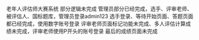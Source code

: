老年人评估师大赛系统
部分逻辑未完成
管理员部分已经完成，选手、评审老师、被评估人、国标题库，管理员登录admin123 
选手登录、等待开始页面、答题页面都已经完成，使用数字账号登录
评审老师页面标记功能未完成、多人评估计算成绩未完成，评审老师使用P开头的账号登录
最后的成绩页面未完成
